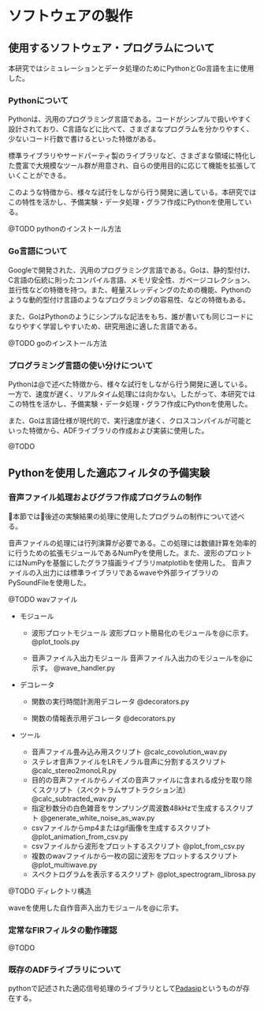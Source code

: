 # ソフトウェアの製作

## 使用するソフトウェア・プログラムについて

本研究ではシミュレーションとデータ処理のためにPythonとGo言語を主に使用した。

### Pythonについて

Pythonは、汎用のプログラミング言語である。コードがシンプルで扱いやすく設計されており、C言語などに比べて、さまざまなプログラムを分かりやすく、少ないコード行数で書けるといった特徴がある。

標準ライブラリやサードパーティ製のライブラリなど、さまざまな領域に特化した豊富で大規模なツール群が用意され、自らの使用目的に応じて機能を拡張していくことができる。

このような特徴から、様々な試行をしながら行う開発に適している。本研究ではこの特性を活かし、予備実験・データ処理・グラフ作成にPythonを使用している。


@TODO pythonのインストール方法

### Go言語について

Googleで開発された、汎用のプログラミング言語である。Goは、静的型付け、C言語の伝統に則ったコンパイル言語、メモリ安全性、ガベージコレクション、並行性などの特徴を持つ。また、軽量スレッディングのための機能、Pythonのような動的型付け言語のようなプログラミングの容易性、などの特徴もある。

また、GoはPythonのようにシンプルな記法をもち、誰が書いても同じコードになりやすく学習しやすいため、研究用途に適した言語である。

@TODO goのインストール方法

### プログラミング言語の使い分けについて

Pythonは@で述べた特徴から、様々な試行をしながら行う開発に適している。一方で、速度が遅く、リアルタイム処理には向かない。したがって、本研究ではこの特性を活かし、予備実験・データ処理・グラフ作成にPythonを使用した。

また、Goは言語仕様が現代的で、実行速度が速く、クロスコンパイルが可能といった特徴から、ADFライブラリの作成および実装に使用した。

@TODO

## Pythonを使用した適応フィルタの予備実験

### 音声ファイル処理およびグラフ作成プログラムの制作

本節では後述の実験結果の処理に使用したプログラムの制作について述べる。

音声ファイルの処理には行列演算が必要である。この処理には数値計算を効率的に行うための拡張モジュールであるNumPyを使用した。また、波形のプロットにはNumPyを基盤にしたグラフ描画ライブラリmatplotlibを使用した。
音声ファイルの入出力には標準ライブラリであるwaveや外部ライブラリのPySoundFileを使用した。

@TODO wavファイル

- モジュール
   - 波形プロットモジュール
      波形プロット簡易化のモジュールを@に示す。
      @plot_tools.py

   - 音声ファイル入出力モジュール
      音声ファイル入出力のモジュールを@に示す。
      @wave_handler.py

- デコレータ
   - 関数の実行時間計測用デコレータ
      @decorators.py

   - 関数の情報表示用デコレータ
      @decorators.py

- ツール
   - 音声ファイル畳み込み用スクリプト
      @calc_covolution_wav.py
   - ステレオ音声ファイルをLRモノラル音声に分割するスクリプト
      @calc_stereo2monoLR.py
   - 目的の音声ファイルからノイズの音声ファイルに含まれる成分を取り除くスクリプト（スペクトラムサブトラクション法）
      @calc_subtracted_wav.py
   - 指定秒数分の白色雑音をサンプリング周波数48kHzで生成するスクリプト
      @generate_white_noise_as_wav.py
   - csvファイルからmp4またはgif画像を生成するスクリプト
      @plot_animation_from_csv.py
   - csvファイルから波形をプロットするスクリプト
      @plot_from_csv.py
   - 複数のwavファイルから一枚の図に波形をプロットするスクリプト
      @plot_multiwave.py
   - スペクトログラムを表示するスクリプト
      @plot_spectrogram_librosa.py



@TODO ディレクトリ構造

waveを使用した自作音声入出力モジュールを@に示す。

### 定常なFIRフィルタの動作確認



@TODO


### 既存のADFライブラリについて

pythonで記述された適応信号処理のライブラリとして[Padasip](https://matousc89.github.io/padasip/index.html#padasip)というものが存在する。




